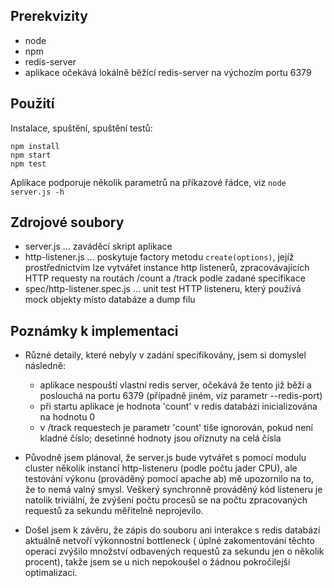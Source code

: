 ## Prerekvizity
* node
* npm
* redis-server
* aplikace očekává lokálně běžící redis-server na výchozím portu 6379

## Použití

Instalace, spuštění, spuštění testů:
```
npm install
npm start
npm test
```

Aplikace podporuje několik parametrů na příkazové řádce, viz `node server.js -h`

## Zdrojové soubory

* server.js ... zaváděcí skript aplikace
* http-listener.js ... poskytuje factory metodu `create(options)`, jejíž 
prostřednictvím lze vytvářet instance http listenerů, zpracovávajících HTTP 
requesty na routách /count a /track podle zadané specifikace 
* spec/http-listener.spec.js ... unit test HTTP listeneru, který používá mock 
objekty místo databáze a dump filu 

## Poznámky k implementaci

* Různé detaily, které nebyly v zadání specifikovány, jsem si domyslel následně:
  * aplikace nespouští vlastní redis server, očekává že tento již běží a poslouchá na portu 6379 (případně jiném, viz parametr --redis-port)
  * při startu aplikace je hodnota 'count' v redis databázi inicializována na hodnotu 0
  * v /track requestech je parametr 'count' tiše ignorován, pokud není kladné číslo; desetinné hodnoty jsou oříznuty na celá čísla

* Původně jsem plánoval, že server.js bude vytvářet s pomocí modulu cluster několik instancí http-listeneru (podle počtu jader CPU), ale testování výkonu (prováděný pomocí apache ab) mě upozornilo na to, že to nemá valný smysl. Veškerý synchronně prováděný kód listeneru je natolik triviální, že zvýšení počtu procesů se na počtu zpracovaných requestů za sekundu měřitelně neprojevilo.

* Došel jsem k závěru, že zápis do souboru ani interakce s redis databází aktuálně netvoří výkonnostní bottleneck ( úplné zakomentování těchto operací zvýšilo množství odbavených requestů za sekundu jen o několik procent), takže jsem se u nich nepokoušel o žádnou pokročilejší optimalizaci.